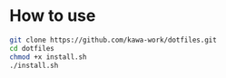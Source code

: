 # How to use

```sh
git clone https://github.com/kawa-work/dotfiles.git
cd dotfiles
chmod +x install.sh
./install.sh
```
